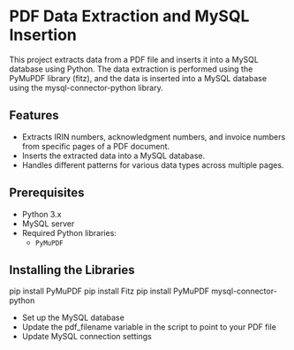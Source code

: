 # PDF Data Extraction and MySQL Insertion

This project extracts data from a PDF file and inserts it into a MySQL database using Python. The data extraction is performed using the PyMuPDF library (fitz), and the data is inserted into a MySQL database using the mysql-connector-python library.

## Features

- Extracts IRIN numbers, acknowledgment numbers, and invoice numbers from specific pages of a PDF document.
- Inserts the extracted data into a MySQL database.
- Handles different patterns for various data types across multiple pages.

## Prerequisites

- Python 3.x
- MySQL server
- Required Python libraries:
  - `PyMuPDF`

## Installing the Libraries
pip install PyMuPDF
pip install Fitz
pip install PyMuPDF mysql-connector-python

- Set up the MySQL database
- Update the pdf_filename variable in the script to point to your PDF file
- Update MySQL connection settings



